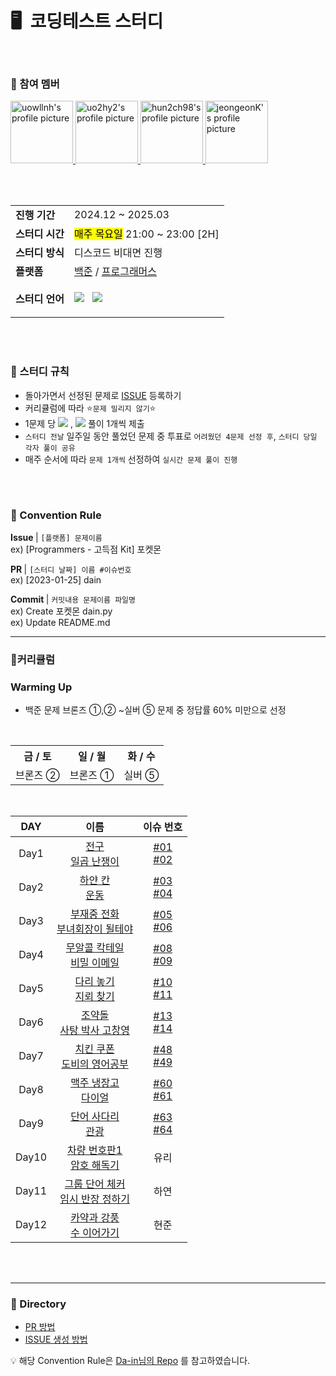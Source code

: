 <h1>🖥️&nbsp 코딩테스트 스터디</h1>
<br>
  
<h3> 📌 참여 멤버 </h3>
<p>
<a href="https://github.com/uowllnh">
    <img src="https://github.com/uowllnh.png" width="100" alt="uowllnh's profile picture" />
</a>

<a href="https://github.com/uo2hy2">
    <img src="https://github.com/uo2hy2.png" width="100" alt="uo2hy2's profile picture" />
</a>

<a href="https://github.com/hun2ch98">
    <img src="https://github.com/hun2ch98.png" width="100" alt="hun2ch98's profile picture" />
</a>

<a href="https://github.com/jeongeonK">
    <img src="https://github.com/jeongeonK.png" width="100" alt="jeongeonK's profile picture" />
</a>
  </p>
<br>
<br>
<table>
    <tr>
      <td><b>진행 기간</td>
      <td>2024.12 ~ 2025.03</td>
    </tr>
    <tr>
      <td><b>스터디 시간</td>
      <td><mark>매주 목요일</mark> 21:00 ~ 23:00 [2H]</td>
    </tr>
        <tr>
      <td><b>스터디 방식</td>
      <td>디스코드 비대면 진행</td>
    </tr>
    <tr>
      <td><b>플랫폼</td>
      <td>
        <a href="https://www.acmicpc.net/">백준</a> /
         <a href="https://programmers.co.kr/">프로그래머스</a>
        </td>
    </tr>
     <tr>
      <td><b>스터디 언어</td>
      <td><p> 
  <img src="https://img.shields.io/badge/Java-007396?style=flat-square&logo=Java&logoColor=white"/></a> &nbsp
  <img src="https://img.shields.io/badge/Python-3766AB?style=flat-square&logo=Python&logoColor=white"/></a>
</p></td>
    </tr>
  </table>
 
<br>
<br>

<h3> 📢 스터디 규칙 </h3>

- 돌아가면서 선정된 문제로 [ISSUE](https://github.com/uowllnh/coding_study/issues) 등록하기
- 커리큘럼에 따라 ⭐️`문제 밀리지 않기`⭐️
- 1문제 당 <img src="https://img.shields.io/badge/Java-007396?style=flat-square&logo=Java&logoColor=white"/></a> ,
  <img src="https://img.shields.io/badge/Python-3766AB?style=flat-square&logo=Python&logoColor=white"/></a> 풀이 1개씩 제출
- `스터디 전날` 일주일 동안 풀었던 문제 중 투표로 `어려웠던 4문제 선정 후`, `스터디 당일 각자 풀이 공유`
- 매주 순서에 따라 `문제 1개씩` 선정하여 `실시간 문제 풀이 진행`


<br>

<br>


<h3> 🌈 Convention Rule </h3>

<b> Issue </b> | `[플랫폼] 문제이름`
<br>ex) [Programmers - 고득점 Kit] 포켓몬

<b> PR </b> | `[스터디 날짜] 이름 #이슈번호`
<br>ex) [2023-01-25] dain

<b>Commit </b> | `커밋내용 문제이름 파일명`
<br>ex) Create 포켓몬 dain.py
<br>ex) Update README.md

---
<h3> 📝커리큘럼 </h3>

### Warming Up

- 백준 문제 브론즈 ①,② ~실버 ⑤ 문제 중 정답률 60% 미만으로 선정
<br>
<body>
<table style = "table-layout: auto; width: 50%; table-layout: fixed;">
    <tr>
      <th align="center" valign="middle">금 / 토</th>
      <th align="center" valign="middle">일 / 월</th>
      <th align="center" valign="middle">화 / 수</th>
    </tr>
  <tr>
      <td align="center" valign="middle">브론즈 ②</td>
      <td align="center" valign="middle">브론즈 ①</td>
      <td align="center" valign="middle">실버 ⑤</td>
    </tr>
  </table>
</body>

<br>


  
<body>
    <table>
        <thead>
            <tr>
                <th align="center" valign="middle">DAY</th>
                <th align="center" valign="middle">이름</th>
                <th align="center" valign="middle">이슈 번호</th>
            </tr>
        </thead>
        <tbody align="center" valign="middle">
             <tr><td>Day1</td><td><a href="https://www.acmicpc.net/problem/21918" target="_blank">전구<br> <a href="https://www.acmicpc.net/problem/2309" target="_blank">일곱 난쟁이</a></a></td><td><a href="https://github.com/uowllnh/coding_study/issues/1">#01
 <br> <a href="https://github.com/uowllnh/coding_study/issues/2">#02</a></a></td></tr>
            <tr><td>Day2</td><td><a href="https://www.acmicpc.net/problem/1100" target="_blank">하얀 칸<br><a href="https://www.acmicpc.net/problem/1173" target="_blank"> 운동 </a></a></td><td><a href="https://github.com/uowllnh/coding_study/issues/3">#03
 <br> <a href="https://github.com/uowllnh/coding_study/issues/4">#04</a></a></td></tr>
            <tr><td>Day3</td><td><a href="https://www.acmicpc.net/problem/1333" target="_blank"> 부재중 전화 <br><a href="https://www.acmicpc.net/problem/2775" target="_blank"> 부녀회장이 될테야 </a></a></td><td><a href="https://github.com/uowllnh/coding_study/issues/5">#05
 <br> <a href="https://github.com/uowllnh/coding_study/issues/6">#06</a></a></td></tr>
            <tr><td>Day4</td><td><a href="https://www.acmicpc.net/problem/2896" target="_blank"> 무알콜 칵테일 <br><a href="https://www.acmicpc.net/problem/2999" target="_blank"> 비밀 이메일 </a></a></td><td><a href="https://github.com/uowllnh/coding_study/issues/8">#08
 <br> <a href="https://github.com/uowllnh/coding_study/issues/9">#09</a></a></td></tr>
            <tr><td>Day5</td><td><a href="https://www.acmicpc.net/problem/1010" target="_blank"> 다리 놓기<br><a href="https://www.acmicpc.net/problem/1996" target="_blank"> 지뢰 찾기 </a></a></td><td><a href="https://github.com/uowllnh/coding_study/issues/10">#10
  <br> <a href="https://github.com/uowllnh/coding_study/issues/11">#11</a></a></td></tr>
            <tr><td>Day6</td><td><a href="https://www.acmicpc.net/problem/2097" target="_blank"> 조약돌<br><a href="https://www.acmicpc.net/problem/2508" target="_blank"> 사탕 박사 고창영</a></a></td><td><a href="https://github.com/uowllnh/coding_study/issues/13">#13
  <br> <a href="https://github.com/uowllnh/coding_study/issues/14">#14</a></a></td></tr>
            <tr><td>Day7</td><td><a href="https://www.acmicpc.net/problem/1673" target="_blank"> 치킨 쿠폰<br><a href="https://www.acmicpc.net/problem/2386" target="_blank"> 도비의 영어공부</a></a></td><td><a href="https://github.com/uowllnh/coding_study/issues/48">#48
  <br> <a href="https://github.com/uowllnh/coding_study/issues/49">#49</a></a></td></tr>
            <tr><td>Day8</td><td><a href="https://www.acmicpc.net/problem/3595" target="_blank"> 맥주 냉장고<br><a href="https://www.acmicpc.net/problem/5622" target="_blank"> 다이얼</a></a></td><td><a href="https://github.com/uowllnh/coding_study/issues/60">#60
  <br> <a href="https://github.com/uowllnh/coding_study/issues/61">#61</a></a></td></tr>
            <tr><td>Day9</td><td><a href="https://www.acmicpc.net/problem/9229" target="_blank"> 단어 사다리<br><a href="https://www.acmicpc.net/problem/10041" target="_blank"> 관광</a></a></td><td><a href="https://github.com/uowllnh/coding_study/issues/63">#63
  <br> <a href="https://github.com/uowllnh/coding_study/issues/64">#64</a></a></td></tr>
            <tr><td>Day10</td><td><a href="https://www.acmicpc.net/problem/16968" target="_blank"> 차량 번호판1<br><a href="https://www.acmicpc.net/problem/17176" target="_blank"> 암호 해독기</td><td>유리</td></tr>
            <tr><td>Day11</td><td><a href="https://www.acmicpc.net/problem/1316" target="_blank"> 그룹 단어 체커<br><a href="https://www.acmicpc.net/problem/1268" target="_blank"> 임시 반장 정하기</td><td>하연</td></tr>
            <tr><td>Day12</td><td><a href="https://www.acmicpc.net/problem/2891" target="_blank"> 카약과 강풍<br><a href="https://www.acmicpc.net/problem/2635" target="_blank"> 수 이어가기</td><td>현준</td></tr>
        </tbody>
    </table>
</body>
</html>

<br>

<br>

---
<h3> 📂 Directory </h3>

- [PR 방법](https://inpa.tistory.com/entry/GIT-%E2%9A%A1%EF%B8%8F-%EA%B9%83%ED%97%99-PRPull-Request-%EB%B3%B4%EB%82%B4%EB%8A%94-%EB%B0%A9%EB%B2%95-folk-issue)
- [ISSUE 생성 방법](https://velog.io/@junh0328/%ED%98%91%EC%97%85%EC%9D%84-%EC%9C%84%ED%95%9C-%EA%B9%83%ED%97%88%EB%B8%8C-%EC%9D%B4%EC%8A%88-%EC%9E%91%EC%84%B1%ED%95%98%EA%B8%B0)

💡 해당 Convention Rule은 [Da-in님의 Repo](https://github.com/da-in/algorithm-study) 를 참고하였습니다.
